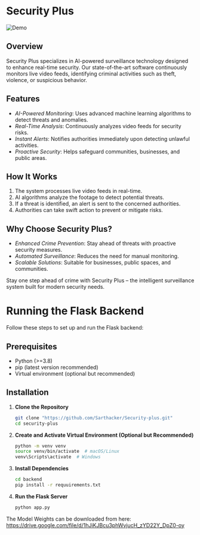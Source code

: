 # Security Plus

![Demo](demo.gif)

## Overview
Security Plus specializes in AI-powered surveillance technology designed to enhance real-time security. Our state-of-the-art software continuously monitors live video feeds, identifying criminal activities such as theft, violence, or suspicious behavior. 

## Features
- *AI-Powered Monitoring*: Uses advanced machine learning algorithms to detect threats and anomalies.
- *Real-Time Analysis*: Continuously analyzes video feeds for security risks.
- *Instant Alerts*: Notifies authorities immediately upon detecting unlawful activities.
- *Proactive Security*: Helps safeguard communities, businesses, and public areas.

## How It Works
1. The system processes live video feeds in real-time.
2. AI algorithms analyze the footage to detect potential threats.
3. If a threat is identified, an alert is sent to the concerned authorities.
4. Authorities can take swift action to prevent or mitigate risks.

## Why Choose Security Plus?
- *Enhanced Crime Prevention*: Stay ahead of threats with proactive security measures.
- *Automated Surveillance*: Reduces the need for manual monitoring.
- *Scalable Solutions*: Suitable for businesses, public spaces, and communities.

Stay one step ahead of crime with Security Plus – the intelligent surveillance system built for modern security needs.

# Running the Flask Backend

Follow these steps to set up and run the Flask backend:

## Prerequisites

- Python (>=3.8)
- pip (latest version recommended)
- Virtual environment (optional but recommended)

## Installation

1. **Clone the Repository**
   
   ```sh
   git clone "https://github.com/Sarthacker/Security-plus.git"
   cd security-plus

2. **Create and Activate Virtual Environment (Optional but Recommended)**
   
   ```sh
   python -m venv venv
   source venv/bin/activate  # macOS/Linux
   venv\Scripts\activate  # Windows

3. **Install Dependencies**

   ```sh
   cd backend
   pip install -r requuirements.txt

4. **Run the Flask Server**

   ```sh
   python app.py

The Model Weights can be downloaded from here: https://drive.google.com/file/d/1hJiKJBcu3phWvjucH_zYD22Y_DpZ0-oy 
